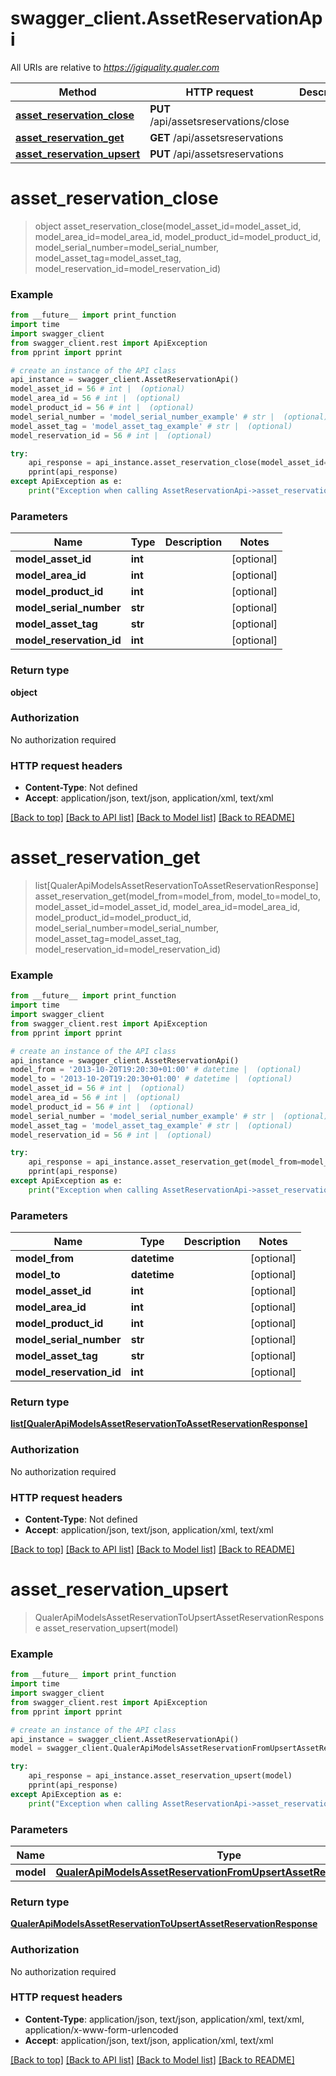# swagger_client.AssetReservationApi

All URIs are relative to *https://jgiquality.qualer.com*

Method | HTTP request | Description
------------- | ------------- | -------------
[**asset_reservation_close**](AssetReservationApi.md#asset_reservation_close) | **PUT** /api/assetsreservations/close | 
[**asset_reservation_get**](AssetReservationApi.md#asset_reservation_get) | **GET** /api/assetsreservations | 
[**asset_reservation_upsert**](AssetReservationApi.md#asset_reservation_upsert) | **PUT** /api/assetsreservations | 


# **asset_reservation_close**
> object asset_reservation_close(model_asset_id=model_asset_id, model_area_id=model_area_id, model_product_id=model_product_id, model_serial_number=model_serial_number, model_asset_tag=model_asset_tag, model_reservation_id=model_reservation_id)



### Example
```python
from __future__ import print_function
import time
import swagger_client
from swagger_client.rest import ApiException
from pprint import pprint

# create an instance of the API class
api_instance = swagger_client.AssetReservationApi()
model_asset_id = 56 # int |  (optional)
model_area_id = 56 # int |  (optional)
model_product_id = 56 # int |  (optional)
model_serial_number = 'model_serial_number_example' # str |  (optional)
model_asset_tag = 'model_asset_tag_example' # str |  (optional)
model_reservation_id = 56 # int |  (optional)

try:
    api_response = api_instance.asset_reservation_close(model_asset_id=model_asset_id, model_area_id=model_area_id, model_product_id=model_product_id, model_serial_number=model_serial_number, model_asset_tag=model_asset_tag, model_reservation_id=model_reservation_id)
    pprint(api_response)
except ApiException as e:
    print("Exception when calling AssetReservationApi->asset_reservation_close: %s\n" % e)
```

### Parameters

Name | Type | Description  | Notes
------------- | ------------- | ------------- | -------------
 **model_asset_id** | **int**|  | [optional] 
 **model_area_id** | **int**|  | [optional] 
 **model_product_id** | **int**|  | [optional] 
 **model_serial_number** | **str**|  | [optional] 
 **model_asset_tag** | **str**|  | [optional] 
 **model_reservation_id** | **int**|  | [optional] 

### Return type

**object**

### Authorization

No authorization required

### HTTP request headers

 - **Content-Type**: Not defined
 - **Accept**: application/json, text/json, application/xml, text/xml

[[Back to top]](#) [[Back to API list]](../README.md#documentation-for-api-endpoints) [[Back to Model list]](../README.md#documentation-for-models) [[Back to README]](../README.md)

# **asset_reservation_get**
> list[QualerApiModelsAssetReservationToAssetReservationResponse] asset_reservation_get(model_from=model_from, model_to=model_to, model_asset_id=model_asset_id, model_area_id=model_area_id, model_product_id=model_product_id, model_serial_number=model_serial_number, model_asset_tag=model_asset_tag, model_reservation_id=model_reservation_id)



### Example
```python
from __future__ import print_function
import time
import swagger_client
from swagger_client.rest import ApiException
from pprint import pprint

# create an instance of the API class
api_instance = swagger_client.AssetReservationApi()
model_from = '2013-10-20T19:20:30+01:00' # datetime |  (optional)
model_to = '2013-10-20T19:20:30+01:00' # datetime |  (optional)
model_asset_id = 56 # int |  (optional)
model_area_id = 56 # int |  (optional)
model_product_id = 56 # int |  (optional)
model_serial_number = 'model_serial_number_example' # str |  (optional)
model_asset_tag = 'model_asset_tag_example' # str |  (optional)
model_reservation_id = 56 # int |  (optional)

try:
    api_response = api_instance.asset_reservation_get(model_from=model_from, model_to=model_to, model_asset_id=model_asset_id, model_area_id=model_area_id, model_product_id=model_product_id, model_serial_number=model_serial_number, model_asset_tag=model_asset_tag, model_reservation_id=model_reservation_id)
    pprint(api_response)
except ApiException as e:
    print("Exception when calling AssetReservationApi->asset_reservation_get: %s\n" % e)
```

### Parameters

Name | Type | Description  | Notes
------------- | ------------- | ------------- | -------------
 **model_from** | **datetime**|  | [optional] 
 **model_to** | **datetime**|  | [optional] 
 **model_asset_id** | **int**|  | [optional] 
 **model_area_id** | **int**|  | [optional] 
 **model_product_id** | **int**|  | [optional] 
 **model_serial_number** | **str**|  | [optional] 
 **model_asset_tag** | **str**|  | [optional] 
 **model_reservation_id** | **int**|  | [optional] 

### Return type

[**list[QualerApiModelsAssetReservationToAssetReservationResponse]**](QualerApiModelsAssetReservationToAssetReservationResponse.md)

### Authorization

No authorization required

### HTTP request headers

 - **Content-Type**: Not defined
 - **Accept**: application/json, text/json, application/xml, text/xml

[[Back to top]](#) [[Back to API list]](../README.md#documentation-for-api-endpoints) [[Back to Model list]](../README.md#documentation-for-models) [[Back to README]](../README.md)

# **asset_reservation_upsert**
> QualerApiModelsAssetReservationToUpsertAssetReservationResponse asset_reservation_upsert(model)



### Example
```python
from __future__ import print_function
import time
import swagger_client
from swagger_client.rest import ApiException
from pprint import pprint

# create an instance of the API class
api_instance = swagger_client.AssetReservationApi()
model = swagger_client.QualerApiModelsAssetReservationFromUpsertAssetReservationModel() # QualerApiModelsAssetReservationFromUpsertAssetReservationModel | 

try:
    api_response = api_instance.asset_reservation_upsert(model)
    pprint(api_response)
except ApiException as e:
    print("Exception when calling AssetReservationApi->asset_reservation_upsert: %s\n" % e)
```

### Parameters

Name | Type | Description  | Notes
------------- | ------------- | ------------- | -------------
 **model** | [**QualerApiModelsAssetReservationFromUpsertAssetReservationModel**](QualerApiModelsAssetReservationFromUpsertAssetReservationModel.md)|  | 

### Return type

[**QualerApiModelsAssetReservationToUpsertAssetReservationResponse**](QualerApiModelsAssetReservationToUpsertAssetReservationResponse.md)

### Authorization

No authorization required

### HTTP request headers

 - **Content-Type**: application/json, text/json, application/xml, text/xml, application/x-www-form-urlencoded
 - **Accept**: application/json, text/json, application/xml, text/xml

[[Back to top]](#) [[Back to API list]](../README.md#documentation-for-api-endpoints) [[Back to Model list]](../README.md#documentation-for-models) [[Back to README]](../README.md)

